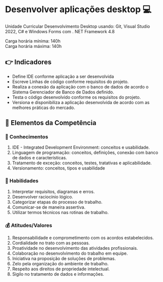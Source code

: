 # Desenvolver aplicações desktop 💻
Unidade Curricular Desenvolvimento Desktop usando: Git, Visual Studio 2022, C# e Windows Forms com . NET Framework 4.8

Carga horária mínima: 140h  
Carga horária máxima: 140h

## 👉 Indicadores
- Define IDE conforme aplicação a ser desenvolvida
- Escreve Linhas de código conforme requisitos do projeto.
- Realiza a conexão da aplicação com o banco de dados de acordo o Sistema Gerenciador de Banco de Dados definido.
- Testa o código desenvolvido conforme os requisitos do projeto.
- Versiona e disponibiliza a aplicação desenvolvida de acordo com as melhores
práticas do mercado.

## 🍃 Elementos da Competência

### 🧠 Conhecimentos
1. IDE - Integrated Development Environment: conceitos e usabilidade.
2. Linguagem de programação: conceitos, definições, conexão com banco de dados
e características.
3. Tratamento de exceção: conceitos, testes, tratativas e aplicabilidade.
4. Versionamento: conceitos, tipos e usabilidade

### 🧙 Habilidades
1. Interpretar requisitos, diagramas e erros.
2. Desenvolver raciocínio lógico.
3. Categorizar etapas do processo de trabalho.
4. Comunicar-se de maneira assertiva.
5. Utilizar termos técnicos nas rotinas de trabalho.


### 💰 Atitudes/Valores
1. Responsabilidade e comprometimento com os acordos estabelecidos.
2. Cordialidade no trato com as pessoas.
3. Proatividade no desenvolvimento das atividades profissionais.
4. Colaboração no desenvolvimento do trabalho em equipe.
5. Iniciativa na proposição de soluções de problemas.
6. Zelo pela organização do ambiente de trabalho.
7. Respeito aos direitos de propriedade intelectual.
8. Sigilo no tratamento de dados e informações.
